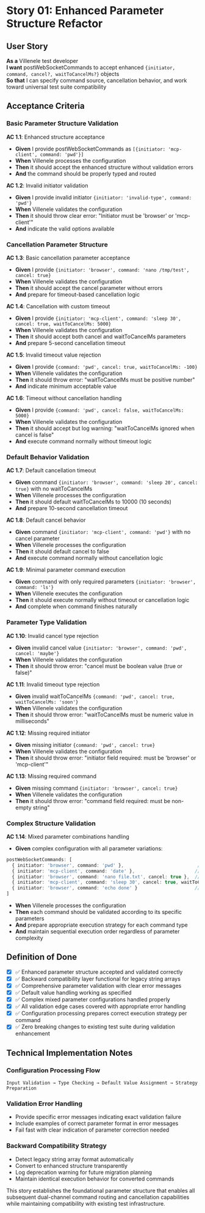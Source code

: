 # Story 01: Enhanced Parameter Structure Refactor

## User Story

**As a** Villenele test developer  
**I want** postWebSocketCommands to accept enhanced `{initiator, command, cancel?, waitToCancelMs?}` objects  
**So that** I can specify command source, cancellation behavior, and work toward universal test suite compatibility

## Acceptance Criteria

### Basic Parameter Structure Validation

**AC 1.1**: Enhanced structure acceptance
- **Given** I provide postWebSocketCommands as `[{initiator: 'mcp-client', command: 'pwd'}]`
- **When** Villenele processes the configuration
- **Then** it should accept the enhanced structure without validation errors
- **And** the command should be properly typed and routed

**AC 1.2**: Invalid initiator validation
- **Given** I provide invalid initiator `{initiator: 'invalid-type', command: 'pwd'}`  
- **When** Villenele validates the configuration
- **Then** it should throw clear error: "Initiator must be 'browser' or 'mcp-client'"
- **And** indicate the valid options available

### Cancellation Parameter Structure

**AC 1.3**: Basic cancellation parameter acceptance
- **Given** I provide `{initiator: 'browser', command: 'nano /tmp/test', cancel: true}`
- **When** Villenele validates the configuration  
- **Then** it should accept the cancel parameter without errors
- **And** prepare for timeout-based cancellation logic

**AC 1.4**: Cancellation with custom timeout
- **Given** I provide `{initiator: 'mcp-client', command: 'sleep 30', cancel: true, waitToCancelMs: 5000}`
- **When** Villenele validates the configuration
- **Then** it should accept both cancel and waitToCancelMs parameters
- **And** prepare 5-second cancellation timeout

**AC 1.5**: Invalid timeout value rejection
- **Given** I provide `{command: 'pwd', cancel: true, waitToCancelMs: -100}`  
- **When** Villenele validates the configuration
- **Then** it should throw error: "waitToCancelMs must be positive number"
- **And** indicate minimum acceptable value

**AC 1.6**: Timeout without cancellation handling
- **Given** I provide `{command: 'pwd', cancel: false, waitToCancelMs: 5000}`
- **When** Villenele validates the configuration  
- **Then** it should accept but log warning: "waitToCancelMs ignored when cancel is false"
- **And** execute command normally without timeout logic

### Default Behavior Validation

**AC 1.7**: Default cancellation timeout
- **Given** command `{initiator: 'browser', command: 'sleep 20', cancel: true}` with no waitToCancelMs
- **When** Villenele processes the configuration
- **Then** it should default waitToCancelMs to 10000 (10 seconds)
- **And** prepare 10-second cancellation timeout

**AC 1.8**: Default cancel behavior
- **Given** command `{initiator: 'mcp-client', command: 'pwd'}` with no cancel parameter
- **When** Villenele processes the configuration
- **Then** it should default cancel to false
- **And** execute command normally without cancellation logic

**AC 1.9**: Minimal parameter command execution
- **Given** command with only required parameters `{initiator: 'browser', command: 'ls'}`
- **When** Villenele executes the configuration
- **Then** it should execute normally without timeout or cancellation logic
- **And** complete when command finishes naturally

### Parameter Type Validation

**AC 1.10**: Invalid cancel type rejection
- **Given** invalid cancel value `{initiator: 'browser', command: 'pwd', cancel: 'maybe'}`
- **When** Villenele validates the configuration
- **Then** it should throw error: "cancel must be boolean value (true or false)"

**AC 1.11**: Invalid timeout type rejection  
- **Given** invalid waitToCancelMs `{command: 'pwd', cancel: true, waitToCancelMs: 'soon'}`
- **When** Villenele validates the configuration
- **Then** it should throw error: "waitToCancelMs must be numeric value in milliseconds"

**AC 1.12**: Missing required initiator
- **Given** missing initiator `{command: 'pwd', cancel: true}`
- **When** Villenele validates the configuration
- **Then** it should throw error: "initiator field required: must be 'browser' or 'mcp-client'"

**AC 1.13**: Missing required command
- **Given** missing command `{initiator: 'browser', cancel: true}`  
- **When** Villenele validates the configuration
- **Then** it should throw error: "command field required: must be non-empty string"

### Complex Structure Validation

**AC 1.14**: Mixed parameter combinations handling
- **Given** complex configuration with all parameter variations:
```typescript
postWebSocketCommands: [
  { initiator: 'browser', command: 'pwd' },                           // Basic browser
  { initiator: 'mcp-client', command: 'date' },                      // Basic MCP  
  { initiator: 'browser', command: 'nano file.txt', cancel: true },  // Browser + default cancel
  { initiator: 'mcp-client', command: 'sleep 30', cancel: true, waitToCancelMs: 3000 }, // MCP + custom cancel
  { initiator: 'browser', command: 'echo done' }                     // Basic browser final
]
```
- **When** Villenele processes the configuration
- **Then** each command should be validated according to its specific parameters
- **And** prepare appropriate execution strategy for each command type
- **And** maintain sequential execution order regardless of parameter complexity

## Definition of Done

- [x] ✅ Enhanced parameter structure accepted and validated correctly
- [x] ✅ Backward compatibility layer functional for legacy string arrays  
- [x] ✅ Comprehensive parameter validation with clear error messages
- [x] ✅ Default value handling working as specified
- [x] ✅ Complex mixed parameter configurations handled properly
- [x] ✅ All validation edge cases covered with appropriate error handling
- [x] ✅ Configuration processing prepares correct execution strategy per command
- [x] ✅ Zero breaking changes to existing test suite during validation enhancement

## Technical Implementation Notes

### Configuration Processing Flow
```
Input Validation → Type Checking → Default Value Assignment → Strategy Preparation
```

### Validation Error Handling
- Provide specific error messages indicating exact validation failure
- Include examples of correct parameter format in error messages
- Fail fast with clear indication of parameter correction needed

### Backward Compatibility Strategy  
- Detect legacy string array format automatically
- Convert to enhanced structure transparently  
- Log deprecation warning for future migration planning
- Maintain identical execution behavior for converted commands

This story establishes the foundational parameter structure that enables all subsequent dual-channel command routing and cancellation capabilities while maintaining compatibility with existing test infrastructure.